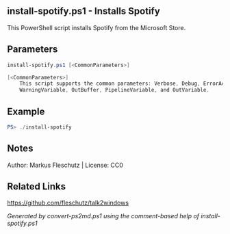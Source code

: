 ## install-spotify.ps1 - Installs Spotify

This PowerShell script installs Spotify from the Microsoft Store.

## Parameters
```powershell
install-spotify.ps1 [<CommonParameters>]

[<CommonParameters>]
    This script supports the common parameters: Verbose, Debug, ErrorAction, ErrorVariable, WarningAction, 
    WarningVariable, OutBuffer, PipelineVariable, and OutVariable.
```

## Example
```powershell
PS> ./install-spotify

```

## Notes
Author: Markus Fleschutz | License: CC0

## Related Links
https://github.com/fleschutz/talk2windows

*Generated by convert-ps2md.ps1 using the comment-based help of install-spotify.ps1*
